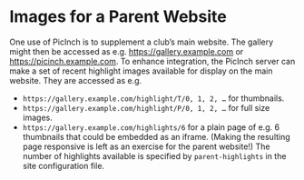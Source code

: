 # Images for a Parent Website
One use of PicInch is to supplement a club’s main website. The gallery might then be accessed as e.g. https://gallery.example.com or https://picinch.example.com.
To enhance integration, the PicInch server can make a set of recent highlight images available for display on the main website. They are accessed as e.g.
- `https://gallery.example.com/highlight/T/0, 1, 2, …` for thumbnails.
- `https://gallery.example.com/highlight/P/0, 1, 2, …` for full size images.
- `https://gallery.example.com/highlights/6` for a plain page of e.g. 6 thumbnails that could be embedded as an iframe. (Making the resulting page responsive is left as an exercise for the parent website!)
The number of highlights available is specified by `parent-highlights` in the site configuration file.

